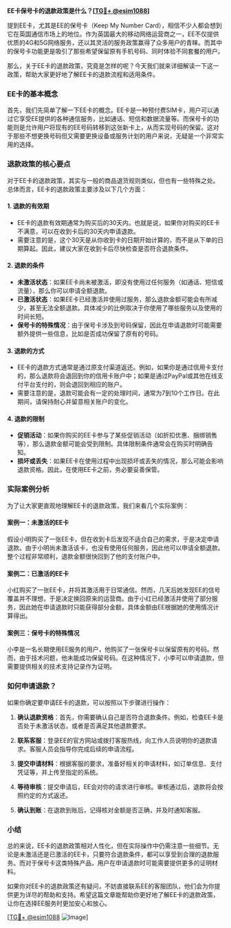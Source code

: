 **EE卡保号卡的退款政策是什么？[[TG💪+ @esim1088](https://t.me/s/esim1088)]**

提到EE卡，尤其是EE的保号卡（Keep My Number Card），相信不少人都会想到它在英国通信市场上的地位。作为英国最大的移动网络运营商之一，EE不仅提供优质的4G和5G网络服务，还以其灵活的服务政策赢得了众多用户的青睐。而其中的保号卡功能更是吸引了那些希望保留原有手机号码、同时体验不同套餐的用户。

那么，关于EE卡的退款政策，究竟是怎样的呢？今天我们就来详细解读一下这一政策，帮助大家更好地了解EE卡的退款流程和适用条件。

### EE卡的基本概念

首先，我们先简单了解一下EE卡的概念。EE卡是一种预付费SIM卡，用户可以通过它享受EE提供的各种通信服务，比如通话、短信和数据流量等。而保号卡的功能则是允许用户将现有的EE号码转移到这张新卡上，从而实现号码的保留。这对于那些不想更换号码但又需要更换设备或服务计划的用户来说，无疑是一个非常实用的选择。

### 退款政策的核心要点

对于EE卡的退款政策，其实与一般的商品退货规则类似，但也有一些特殊之处。总体而言，EE卡的退款政策主要涉及以下几个方面：

#### 1. **退款的有效期**
   - EE卡的退款有效期通常为购买后的30天内。也就是说，如果你对购买的EE卡不满意，可以在收到卡后的30天内申请退款。
   - 需要注意的是，这个30天是从你收到卡的日期开始计算的，而不是从下单的日期算起。因此，建议大家在收到卡后尽快检查是否符合退款条件。

#### 2. **退款的条件**
   - **未激活状态**：如果EE卡尚未被激活，即没有使用过任何服务（如通话、短信或流量），那么你可以申请全额退款。
   - **已激活状态**：如果EE卡已经激活并使用过服务，那么退款金额可能会有所减少，甚至无法全额退款。具体减少的比例取决于你使用了哪些服务以及使用的时间长短。
   - **保号卡的特殊情况**：由于保号卡涉及到号码保留，因此在申请退款时可能需要额外提供一些信息，比如是否成功保留了原有的号码。

#### 3. **退款的方式**
   - EE卡的退款方式通常是通过原支付渠道返还。例如，如果你是通过信用卡支付的，那么退款将会退回到你的信用卡账户中；如果是通过PayPal或其他在线支付平台支付的，则会退回到相应的账户。
   - 需要注意的是，退款可能会有一定的处理时间，通常为7到10个工作日。在此期间，请保持耐心并留意相关账户的变化。

#### 4. **退款的限制**
   - **促销活动**：如果你购买的EE卡参与了某些促销活动（如折扣优惠、捆绑销售等），那么退款金额可能会受到限制。具体限制条件通常会在购买时明确告知。
   - **损坏或丢失**：如果EE卡在使用过程中出现损坏或丢失的情况，那么可能会影响退款资格。因此，在使用EE卡之前，务必要妥善保管。

### 实际案例分析

为了让大家更直观地理解EE卡的退款政策，我们来看几个实际案例：

#### 案例一：未激活的EE卡
假设小明购买了一张EE卡，但在收到卡后发现不适合自己的需求，于是决定申请退款。由于小明尚未激活该卡，也没有使用任何服务，因此他可以申请全额退款。整个过程非常顺利，退款金额很快回到了他的支付账户中。

#### 案例二：已激活的EE卡
小红购买了一张EE卡，并将其激活用于日常通信。然而，几天后她发现EE的信号覆盖并不理想，于是决定换回原来的运营商。由于小红已经激活并使用了部分服务，因此她在申请退款时只能获得部分金额，具体金额由EE根据她的使用情况计算得出。

#### 案例三：保号卡的特殊情况
小李是一名长期使用EE服务的用户，他购买了一张保号卡以保留原有的号码。然而，由于技术问题，他未能成功保留号码。在这种情况下，小李可以申请退款，但需要提供相关的技术支持记录作为证明。

### 如何申请退款？

如果你确定要申请EE卡的退款，可以按照以下步骤进行操作：

1. **确认退款资格**：首先，你需要确认自己是否符合退款条件。例如，检查EE卡是否处于未激活状态，或者是否满足其他退款要求。
   
2. **联系客服**：登录EE的官方网站或拨打客服热线，向工作人员说明你的退款请求。客服人员会指导你完成后续的申请流程。

3. **提交申请材料**：根据客服的要求，准备好相关的申请材料，如订单信息、支付凭证等，并上传至指定的系统。

4. **等待审核**：提交申请后，EE会对你的请求进行审核。审核通过后，退款将会按照约定的方式返还。

5. **确认到账**：在退款到账后，记得核对金额是否正确，并及时通知客服。

### 小结

总的来说，EE卡的退款政策相对人性化，但在实际操作中仍需注意一些细节。无论是未激活还是已激活的EE卡，只要符合退款条件，都可以享受到合理的退款服务。而对于保号卡这类特殊产品，用户在申请退款时可能需要提供更多的证明材料。

如果你对EE卡的退款政策还有疑问，不妨直接联系EE的客服团队，他们会为你提供更为详尽的帮助和支持。希望这篇文章能帮助你更好地了解EE卡的退款政策，让你在选择EE服务时更加安心和放心。

[[TG💪+ @esim1088](https://t.me/s/esim1088) ![Image](https://i.postimg.cc/4NQfJmqS/Snipaste-2025-05-13-00-14-12.png)]